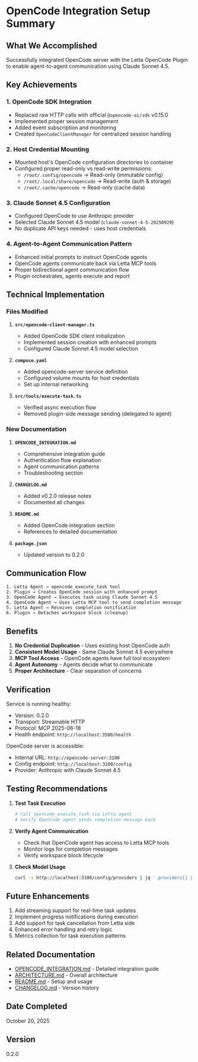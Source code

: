 # OpenCode Integration Setup Summary

## What We Accomplished

Successfully integrated OpenCode server with the Letta OpenCode Plugin to enable agent-to-agent communication using Claude Sonnet 4.5.

## Key Achievements

### 1. OpenCode SDK Integration
- Replaced raw HTTP calls with official `@opencode-ai/sdk` v0.15.0
- Implemented proper session management
- Added event subscription and monitoring
- Created `OpenCodeClientManager` for centralized session handling

### 2. Host Credential Mounting
- Mounted host's OpenCode configuration directories to container
- Configured proper read-only vs read-write permissions:
  - `/root/.config/opencode` → Read-only (immutable config)
  - `/root/.local/share/opencode` → Read-write (auth & storage)
  - `/root/.cache/opencode` → Read-only (cache data)

### 3. Claude Sonnet 4.5 Configuration
- Configured OpenCode to use Anthropic provider
- Selected Claude Sonnet 4.5 model (`claude-sonnet-4-5-20250929`)
- No duplicate API keys needed - uses host credentials

### 4. Agent-to-Agent Communication Pattern
- Enhanced initial prompts to instruct OpenCode agents
- OpenCode agents communicate back via Letta MCP tools
- Proper bidirectional agent communication flow
- Plugin orchestrates, agents execute and report

## Technical Implementation

### Files Modified

1. **`src/opencode-client-manager.ts`**
   - Added OpenCode SDK client initialization
   - Implemented session creation with enhanced prompts
   - Configured Claude Sonnet 4.5 model selection

2. **`compose.yaml`**
   - Added opencode-server service definition
   - Configured volume mounts for host credentials
   - Set up internal networking

3. **`src/tools/execute-task.ts`**
   - Verified async execution flow
   - Removed plugin-side message sending (delegated to agent)

### New Documentation

1. **`OPENCODE_INTEGRATION.md`**
   - Comprehensive integration guide
   - Authentication flow explanation
   - Agent communication patterns
   - Troubleshooting section

2. **`CHANGELOG.md`**
   - Added v0.2.0 release notes
   - Documented all changes

3. **`README.md`**
   - Added OpenCode integration section
   - References to detailed documentation

4. **`package.json`**
   - Updated version to 0.2.0

## Communication Flow

```
1. Letta Agent → opencode_execute_task tool
2. Plugin → Creates OpenCode session with enhanced prompt
3. OpenCode Agent → Executes task using Claude Sonnet 4.5
4. OpenCode Agent → Uses Letta MCP tool to send completion message
5. Letta Agent → Receives completion notification
6. Plugin → Detaches workspace block (cleanup)
```

## Benefits

1. **No Credential Duplication** - Uses existing host OpenCode auth
2. **Consistent Model Usage** - Same Claude Sonnet 4.5 everywhere
3. **MCP Tool Access** - OpenCode agents have full tool ecosystem
4. **Agent Autonomy** - Agents decide what to communicate
5. **Proper Architecture** - Clear separation of concerns

## Verification

Service is running healthy:
- Version: 0.2.0
- Transport: Streamable HTTP
- Protocol: MCP 2025-06-18
- Health endpoint: `http://localhost:3500/health`

OpenCode server is accessible:
- Internal URL: `http://opencode-server:3100`
- Config endpoint: `http://localhost:3100/config`
- Provider: Anthropic with Claude Sonnet 4.5

## Testing Recommendations

1. **Test Task Execution**
   ```bash
   # Call opencode_execute_task via Letta agent
   # Verify OpenCode agent sends completion message back
   ```

2. **Verify Agent Communication**
   - Check that OpenCode agent has access to Letta MCP tools
   - Monitor logs for completion messages
   - Verify workspace block lifecycle

3. **Check Model Usage**
   ```bash
   curl -s http://localhost:3100/config/providers | jq '.providers[] | select(.id=="anthropic")'
   ```

## Future Enhancements

1. Add streaming support for real-time task updates
2. Implement progress notifications during execution
3. Add support for task cancellation from Letta side
4. Enhanced error handling and retry logic
5. Metrics collection for task execution patterns

## Related Documentation

- [OPENCODE_INTEGRATION.md](./OPENCODE_INTEGRATION.md) - Detailed integration guide
- [ARCHITECTURE.md](./ARCHITECTURE.md) - Overall architecture
- [README.md](./README.md) - Setup and usage
- [CHANGELOG.md](./CHANGELOG.md) - Version history

## Date Completed

October 20, 2025

## Version

0.2.0

